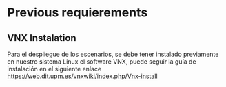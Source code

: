 # Previous requierements
##  VNX Instalation
Para el despliegue de los escenarios, se debe tener instalado previamente en nuestro sistema Linux el software VNX, puede seguir la guía de instalación en el siguiente enlace https://web.dit.upm.es/vnxwiki/index.php/Vnx-install


